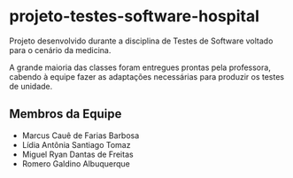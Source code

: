 # projeto-testes-software-hospital
Projeto desenvolvido durante a disciplina de Testes de Software voltado para o cenário da medicina.

A grande maioria das classes foram entregues prontas pela professora, cabendo à equipe fazer as adaptações necessárias para produzir os testes de unidade.  

<h2> Membros da Equipe </h2>
<ul>
  <li> Marcus Cauê de Farias Barbosa </li>
  <li> Lídia Antônia Santiago Tomaz </li>
  <li> Miguel Ryan Dantas de Freitas </li>
  <li> Romero Galdino Albuquerque </li>
</ul>

